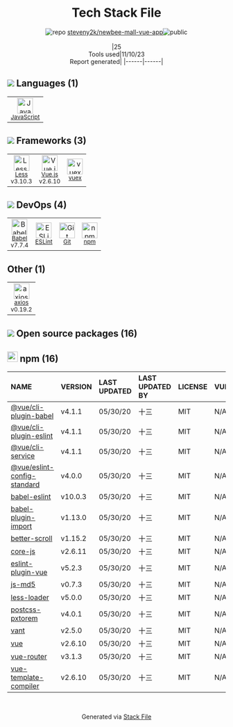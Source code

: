 <!--
--- Readme.md Snippet without images Start ---
## Tech Stack
steveny2k/newbee-mall-vue-app is built on the following main stack:
- [Less](http://lesscss.org/) – CSS Pre-processors / Extensions
- [JavaScript](https://developer.mozilla.org/en-US/docs/Web/JavaScript) – Languages
- [Babel](http://babeljs.io/) – JavaScript Compilers
- [ESLint](http://eslint.org/) – Code Review
- [Vue.js](http://vuejs.org/) – Javascript UI Libraries
- [axios](https://github.com/mzabriskie/axios) – Javascript Utilities & Libraries
- [vuex](https://vuex.vuejs.org) – State Management Library

Full tech stack [here](/techstack.md)
--- Readme.md Snippet without images End ---

--- Readme.md Snippet with images Start ---
## Tech Stack
steveny2k/newbee-mall-vue-app is built on the following main stack:
- <img width='25' height='25' src='https://img.stackshare.io/service/1170/default_957cbc0168b4d37265e264469c888f776e57f42c.png' alt='Less'/> [Less](http://lesscss.org/) – CSS Pre-processors / Extensions
- <img width='25' height='25' src='https://img.stackshare.io/service/1209/javascript.jpeg' alt='JavaScript'/> [JavaScript](https://developer.mozilla.org/en-US/docs/Web/JavaScript) – Languages
- <img width='25' height='25' src='https://img.stackshare.io/service/2739/-1wfGjNw.png' alt='Babel'/> [Babel](http://babeljs.io/) – JavaScript Compilers
- <img width='25' height='25' src='https://img.stackshare.io/service/3337/Q4L7Jncy.jpg' alt='ESLint'/> [ESLint](http://eslint.org/) – Code Review
- <img width='25' height='25' src='https://img.stackshare.io/service/3837/paeckCWC.png' alt='Vue.js'/> [Vue.js](http://vuejs.org/) – Javascript UI Libraries
- <img width='25' height='25' src='https://img.stackshare.io/no-img-open-source.png' alt='axios'/> [axios](https://github.com/mzabriskie/axios) – Javascript Utilities & Libraries
- <img width='25' height='25' src='https://img.stackshare.io/service/6705/6128107.png' alt='vuex'/> [vuex](https://vuex.vuejs.org) – State Management Library

Full tech stack [here](/techstack.md)
--- Readme.md Snippet with images End ---
-->
<div align="center">

# Tech Stack File
![](https://img.stackshare.io/repo.svg "repo") [steveny2k/newbee-mall-vue-app](https://github.com/steveny2k/newbee-mall-vue-app)![](https://img.stackshare.io/public_badge.svg "public")
<br/><br/>
|25<br/>Tools used|11/10/23 <br/>Report generated|
|------|------|
</div>

## <img src='https://img.stackshare.io/languages.svg'/> Languages (1)
<table><tr>
  <td align='center'>
  <img width='36' height='36' src='https://img.stackshare.io/service/1209/javascript.jpeg' alt='JavaScript'>
  <br>
  <sub><a href="https://developer.mozilla.org/en-US/docs/Web/JavaScript">JavaScript</a></sub>
  <br>
  <sub></sub>
</td>

</tr>
</table>

## <img src='https://img.stackshare.io/frameworks.svg'/> Frameworks (3)
<table><tr>
  <td align='center'>
  <img width='36' height='36' src='https://img.stackshare.io/service/1170/default_957cbc0168b4d37265e264469c888f776e57f42c.png' alt='Less'>
  <br>
  <sub><a href="http://lesscss.org/">Less</a></sub>
  <br>
  <sub>v3.10.3</sub>
</td>

<td align='center'>
  <img width='36' height='36' src='https://img.stackshare.io/service/3837/paeckCWC.png' alt='Vue.js'>
  <br>
  <sub><a href="http://vuejs.org/">Vue.js</a></sub>
  <br>
  <sub>v2.6.10</sub>
</td>

<td align='center'>
  <img width='36' height='36' src='https://img.stackshare.io/service/6705/6128107.png' alt='vuex'>
  <br>
  <sub><a href="https://vuex.vuejs.org">vuex</a></sub>
  <br>
  <sub></sub>
</td>

</tr>
</table>

## <img src='https://img.stackshare.io/devops.svg'/> DevOps (4)
<table><tr>
  <td align='center'>
  <img width='36' height='36' src='https://img.stackshare.io/service/2739/-1wfGjNw.png' alt='Babel'>
  <br>
  <sub><a href="http://babeljs.io/">Babel</a></sub>
  <br>
  <sub>v7.7.4</sub>
</td>

<td align='center'>
  <img width='36' height='36' src='https://img.stackshare.io/service/3337/Q4L7Jncy.jpg' alt='ESLint'>
  <br>
  <sub><a href="http://eslint.org/">ESLint</a></sub>
  <br>
  <sub></sub>
</td>

<td align='center'>
  <img width='36' height='36' src='https://img.stackshare.io/service/1046/git.png' alt='Git'>
  <br>
  <sub><a href="http://git-scm.com/">Git</a></sub>
  <br>
  <sub></sub>
</td>

<td align='center'>
  <img width='36' height='36' src='https://img.stackshare.io/service/1120/lejvzrnlpb308aftn31u.png' alt='npm'>
  <br>
  <sub><a href="https://www.npmjs.com/">npm</a></sub>
  <br>
  <sub></sub>
</td>

</tr>
</table>

## Other (1)
<table><tr>
  <td align='center'>
  <img width='36' height='36' src='https://img.stackshare.io/no-img-open-source.png' alt='axios'>
  <br>
  <sub><a href="https://github.com/mzabriskie/axios">axios</a></sub>
  <br>
  <sub>v0.19.2</sub>
</td>

</tr>
</table>


## <img src='https://img.stackshare.io/group.svg' /> Open source packages (16)</h2>

## <img width='24' height='24' src='https://img.stackshare.io/service/1120/lejvzrnlpb308aftn31u.png'/> npm (16)

|NAME|VERSION|LAST UPDATED|LAST UPDATED BY|LICENSE|VULNERABILITIES|
|:------|:------|:------|:------|:------|:------|
|[@vue/cli-plugin-babel](https://www.npmjs.com/@vue/cli-plugin-babel)|v4.1.1|05/30/20|十三 |MIT|N/A|
|[@vue/cli-plugin-eslint](https://www.npmjs.com/@vue/cli-plugin-eslint)|v4.1.1|05/30/20|十三 |MIT|N/A|
|[@vue/cli-service](https://www.npmjs.com/@vue/cli-service)|v4.1.1|05/30/20|十三 |MIT|N/A|
|[@vue/eslint-config-standard](https://www.npmjs.com/@vue/eslint-config-standard)|v4.0.0|05/30/20|十三 |MIT|N/A|
|[babel-eslint](https://www.npmjs.com/babel-eslint)|v10.0.3|05/30/20|十三 |MIT|N/A|
|[babel-plugin-import](https://www.npmjs.com/babel-plugin-import)|v1.13.0|05/30/20|十三 |MIT|N/A|
|[better-scroll](https://www.npmjs.com/better-scroll)|v1.15.2|05/30/20|十三 |MIT|N/A|
|[core-js](https://www.npmjs.com/core-js)|v2.6.11|05/30/20|十三 |MIT|N/A|
|[eslint-plugin-vue](https://www.npmjs.com/eslint-plugin-vue)|v5.2.3|05/30/20|十三 |MIT|N/A|
|[js-md5](https://www.npmjs.com/js-md5)|v0.7.3|05/30/20|十三 |MIT|N/A|
|[less-loader](https://www.npmjs.com/less-loader)|v5.0.0|05/30/20|十三 |MIT|N/A|
|[postcss-pxtorem](https://www.npmjs.com/postcss-pxtorem)|v4.0.1|05/30/20|十三 |MIT|N/A|
|[vant](https://www.npmjs.com/vant)|v2.5.0|05/30/20|十三 |MIT|N/A|
|[vue](https://www.npmjs.com/vue)|v2.6.10|05/30/20|十三 |MIT|N/A|
|[vue-router](https://www.npmjs.com/vue-router)|v3.1.3|05/30/20|十三 |MIT|N/A|
|[vue-template-compiler](https://www.npmjs.com/vue-template-compiler)|v2.6.10|05/30/20|十三 |MIT|N/A|

<br/>
<div align='center'>

Generated via [Stack File](https://github.com/apps/stack-file)

